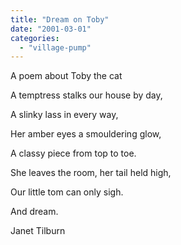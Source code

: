 ```yaml
---
title: "Dream on Toby"
date: "2001-03-01"
categories: 
  - "village-pump"
---
```


A poem about Toby the cat

A temptress stalks our house by day,

A slinky lass in every way,

Her amber eyes a smouldering glow,

A classy piece from top to toe.

She leaves the room, her tail held high,

Our little tom can only sigh.

And dream.

Janet Tilburn
